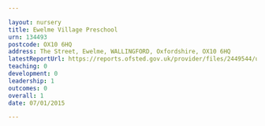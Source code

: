 ```yaml
---

layout: nursery
title: Ewelme Village Preschool
urn: 134493
postcode: OX10 6HQ
address: The Street, Ewelme, WALLINGFORD, Oxfordshire, OX10 6HQ
latestReportUrl: https://reports.ofsted.gov.uk/provider/files/2449544/urn/134493.pdf
teaching: 0
development: 0
leadership: 1
outcomes: 0
overall: 1
date: 07/01/2015

---
```

